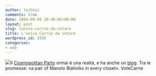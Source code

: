 ```yaml
---
author: leibniz
comments: true
date: 2004-09-09 20:49:05+00:00
layout: post
slug: lunica-carrie-da-votare
title: L'unica Carrie da votare
wordpress_id: 3335
categories:
- web
---
```


![](http://www.votecarrie.org/images/carrie_flag_logo.jpg)Il [Cosmopolitan Party](http://www.votecarrie.org/) ormai è una realtà, e ha anche un [blog](http://www.votecarrie.org/index2.htm). Tra le promesse: «a pair of Manolo Blahniks in every closet».
VoteCarrie
